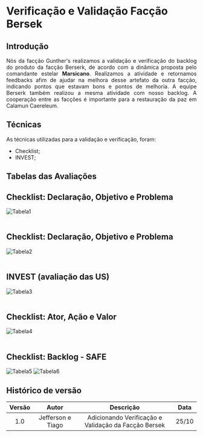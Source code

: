 # Verificação e Validação Facção Bersek

## Introdução
<p align="justify">Nós da facção Gunther's realizamos a validação e verificação do backlog do produto da facção Berserk, de acordo com a dinâmica proposta pelo comandante estelar <b>Marsicano</b>. Realizamos a atividade e retornamos feedbacks afim de ajudar na melhora desse artefato da outra facção, indicando pontos que estavam bons e pontos de melhoria. A equipe Berserk também realizou a mesma atividade com nosso backlog. A cooperação entre as facções é importante para a restauração da paz em Calamun Caereleum. </p>

## Técnicas

As técnicas utilizadas para a validação e verificação, foram:

 - Checklist;
 - INVEST;

## Tabelas das Avaliações

## Checklist: Declaração, Objetivo e Problema
![Tabela1](assets/ver_val/tab1.jpg)
</br>
</br>

## Checklist: Declaração, Objetivo e Problema
![Tabela2](assets/ver_val/tab2.jpg)
</br>
</br>

## INVEST (avaliação das US)
![Tabela3](assets/ver_val/tab3.jpg)
</br>
</br>

## Checklist: Ator, Ação e Valor
![Tabela4](assets/ver_val/tab4.jpg)
</br>
</br>

## Checklist: Backlog - SAFE
![Tabela5](assets/ver_val/tab5.jpg)
![Tabela6](assets/ver_val/tab6.jpg)


## Histórico de versão

| Versão  | Autor| Descrição | Data |
| :---: | :----: | :-------: | :---: |
| 1.0| Jefferson e Tiago |  Adicionando Verificação e Validação da Facção Bersek | 25/10 |